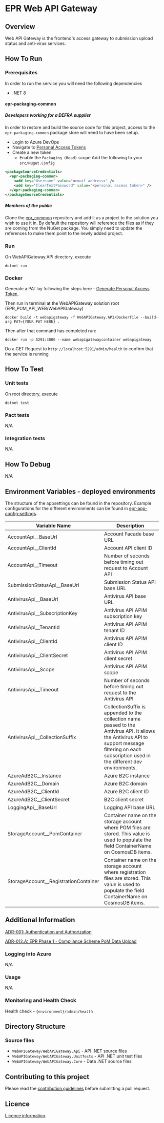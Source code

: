 # EPR Web API Gateway

## Overview

Web API Gateway is the frontend's access gateway to submission upload status and anti-virus services.

## How To Run

### Prerequisites

In order to run the service you will need the following dependencies

- .NET 8

#### epr-packaging-common
##### Developers working for a DEFRA supplier
In order to restore and build the source code for this project, access to the `epr-packaging-common` package store will need to have been setup.
 - Login to Azure DevOps
 - Navigate to [Personal Access Tokens](https://dev.azure.com/defragovuk/_usersSettings/tokens)
 - Create a new token
   - Enable the `Packaging (Read)` scope
Add the following to your `src/Nuget.Config`
```xml
<packageSourceCredentials>
  <epr-packaging-common>
    <add key="Username" value="<email address>" />
    <add key="ClearTextPassword" value="<personal access token>" />
  </epr-packaging-common>
</packageSourceCredentials>
```
##### Members of the public
Clone the [epr_common](https://dev.azure.com/defragovuk/RWD-CPR-EPR4P-ADO/_git/epr_common) repository and add it as a project to the solution you wish to use it in. By default the repository will reference the files as if they are coming from the NuGet package. You simply need to update the references to make them point to the newly added project.

### Run

 On WebAPIGateway.API directory, execute

```
dotnet run
```

### Docker

Generate a PAT by following the steps here - [Generate Personal Access Token](https://learn.microsoft.com/en-us/azure/devops/organizations/accounts/use-personal-access-tokens-to-authenticate?view=azure-devops&tabs=Windows#create-a-pat),

Then run in terminal at the WebAPIGateway solution root (EPR_POM_API_WEB/WebAPIGateway)

```
docker build -t webapigateway -f WebAPIGateway.API/Dockerfile --build-arg PAT={YOUR PAT HERE} .
```

Then after that command has completed run:

```
docker run -p 5291:3000 --name webapigatewaycontainer webapigateway   
```

Do a GET Request to ```http://localhost:5291/admin/health``` to confirm that the service is running

## How To Test

### Unit tests

On root directory, execute

```
dotnet test
```

### Pact tests

N/A

### Integration tests

N/A

## How To Debug

N/A

## Environment Variables - deployed environments

The structure of the appsettings can be found in the repository. Example configurations for the different environments can be found in [epr-app-config-settings](https://dev.azure.com/defragovuk/RWD-CPR-EPR4P-ADO/_git/epr-app-config-settings).

| Variable Name                    | Description                                                                |
|---------------------------------|----------------------------------------------------------------------------|
| AccountApi__BaseUrl              | Account Facade base URL                                                   |
| AccountApi__ClientId             | Account API client ID                                                     |
| AccountApi__Timeout              | Number of seconds before timing out request to Account API                |
| SubmissionStatusApi__BaseUrl     | Submission Status API base URL                                            |
| AntivirusApi__BaseUrl            | Antivirus API base URL                                                    |
| AntivirusApi__SubscriptionKey    | Antivirus API APIM subscription key                                       |
| AntivirusApi__TenantId           | Antivirus API APIM tenant ID                                              |
| AntivirusApi__ClientId           | Antivirus API APIM client ID                                              |
| AntivirusApi__ClientSecret       | Antivirus API APIM client secret                                          |
| AntivirusApi__Scope              | Antivirus API APIM scope                                                  |
| AntivirusApi__Timeout            | Number of seconds before timing out request to the Antivirus API          |
| AntivirusApi__CollectionSuffix   | CollectionSuffix is appended to the collection name passed to the Antivirus API. It allows the Antivirus API to support message filtering on each subscription used in the different dev environments. |
| AzureAdB2C__Instance             | Azure B2C instance                                                        |
| AzureAdB2C__Domain               | Azure B2C domain                                                          |
| AzureAdB2C__ClientId             | Azure B2C client ID                                                       |
| AzureAdB2C__ClientSecret         | B2C client secret                                                         |
| LoggingApi__BaseUrl              | Logging API base URL                                                      |
| StorageAccount__PomContainer     | Container name on the storage account where POM files are stored. This value is used to populate the field ContainerName on CosmosDB items. |
| StorageAccount__RegistrationContainer | Container name on the storage account where registration files are stored. This value is used to populate the field ContainerName on CosmosDB items. |

## Additional Information

[ADR-001: Authentication and Authorization](https://eaflood.atlassian.net/wiki/spaces/MWR/pages/4170645514/ADR-001+Authentication+and+Authorization+draft)

[ADR-012.A: EPR Phase 1 - Compliance Scheme PoM Data Upload](https://eaflood.atlassian.net/wiki/spaces/MWR/pages/4251418625/ADR-012.A+EPR+Phase+1+-+Compliance+Scheme+PoM+Data+Upload)

### Logging into Azure

N/A

### Usage

N/A

### Monitoring and Health Check

Health check - ```{environment}/admin/health```

## Directory Structure

### Source files

- `WebAPIGateway/WebAPIGateway.Api` - API .NET source files
- `WebAPIGateway/WebAPIGateway.UnitTests` - API .NET unit test files
- `WebAPIGateway/WebAPIGateway.Core` - Data .NET source files

## Contributing to this project

Please read the [contribution guidelines](CONTRIBUTING.md) before submitting a pull request.

## Licence

[Licence information](LICENCE.md).
